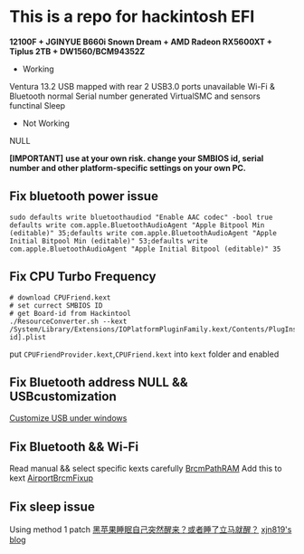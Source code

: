 # This is a repo for hackintosh EFI
    
**12100F + JGINYUE B660i Snown Dream + AMD Radeon RX5600XT + Tiplus 2TB + DW1560/BCM94352Z**
    
* Working
    
Ventura 13.2
USB mapped with rear 2 USB3.0 ports unavailable
Wi-Fi & Bluetooth normal
Serial number generated
VirtualSMC and sensors functinal
Sleep

* Not Working

NULL

**[IMPORTANT]** **use at your own risk. change your SMBIOS id, serial number and other platform-specific settings on your own PC.**
    
## Fix bluetooth power issue

```shell
sudo defaults write bluetoothaudiod "Enable AAC codec" -bool true
defaults write com.apple.BluetoothAudioAgent "Apple Bitpool Min (editable)" 35;defaults write com.apple.BluetoothAudioAgent "Apple Initial Bitpool Min (editable)" 53;defaults write com.apple.BluetoothAudioAgent "Apple Initial Bitpool (editable)" 35

``` 

## Fix CPU Turbo Frequency

```shell
# download CPUFriend.kext
# set currect SMBIOS ID
# get Board-id from Hackintool
./ResourceConverter.sh --kext /System/Library/Extensions/IOPlatformPluginFamily.kext/Contents/PlugIns/X86PlatformPlugin.kext/Contents/Resources/[Board-id].plist
```
put `CPUFriendProvider.kext`,`CPUFriend.kext` into `kext` folder and enabled

## Fix Bluetooth address NULL && USBcustomization

[Customize USB under windows](https://blog.csdn.net/Z17362251225/article/details/125540982)

## Fix Bluetooth && Wi-Fi
Read manual && select specific kexts carefully [BrcmPathRAM](https://github.com/acidanthera/BrcmPatchRAM)
Add this to kext [AirportBrcmFixup](https://github.com/acidanthera/AirportBrcmFixup)

## Fix sleep issue

Using method 1 patch [黑苹果睡眠自己突然醒来？或者睡了立马就醒？](https://www.bilibili.com/read/cv15048436)
[xjn819's blog](https://blog.xjn819.com/post/opencore-guide.html#:~:text=%E8%BF%99%E7%BB%84%E6%94%B9%E5%90%8D%E6%98%AF%E5%AF%B9%20XHC%20%E4%B8%8B%E7%9A%84%20PRW%20%E6%94%B9%E5%90%8D%E4%B8%BA%20xprw)




